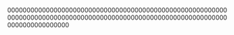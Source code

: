 
0000000000000000000000000000000000000000000000000000000000000000000000000000000000000000000000000000000000000000000000000000000000






















